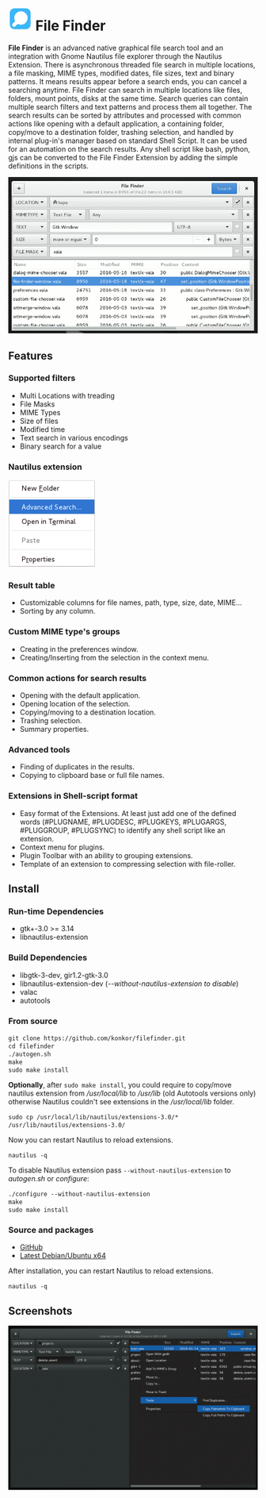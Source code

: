 # ![](/data/icons/filefinder.png) File Finder
**File Finder** is an advanced native graphical file search tool and an integration with Gnome Nautilus file explorer through the Nautilus Extension.
There is asynchronous threaded file search in multiple locations, a file masking, MIME types, modified dates, file sizes, text and binary patterns.
It means results appear before a search ends, you can cancel a searching anytime. File Finder can search in multiple locations like files, folders, mount points, disks at the same time. Search queries can contain multiple search filters and text patterns and process them all together.
The search results can be sorted by attributes and processed with common actions like opening with a default application, a containing folder, copy/move to a destination folder, trashing selection, and handled by internal plug-in's manager based on standard Shell Script.
It can be used for an automation on the search results.
Any shell script like bash, python, gjs can be converted to the File Finder Extension by adding the simple definitions in the scripts.

![](/data/screenshots/filefinder.png?raw=true)

## Features
### Supported filters
* Multi Locations with treading
* File Masks
* MIME Types
* Size of files
* Modified time
* Text search in various encodings
* Binary search for a value

### Nautilus extension

![](/data/screenshots/nautilus_menu.png?raw=true)

### Result table
* Customizable columns for file names, path, type, size, date, MIME...
* Sorting by any column.

### Custom MIME type's groups
* Creating in the preferences window.
* Creating/Inserting from the selection in the context menu.

### Common actions for search results
* Opening with the default application.
* Opening location of the selection.
* Copying/moving to a destination location.
* Trashing selection.
* Summary properties.

### Advanced tools
* Finding of duplicates in the results.
* Copying to clipboard base or full file names.

### Extensions in Shell-script format
* Easy format of the Extensions. At least just add one of the defined words (#PLUGNAME, #PLUGDESC, #PLUGKEYS, #PLUGARGS, #PLUGGROUP, #PLUGSYNC) to identify any shell script like an extension.
* Context menu for plugins.
* Plugin Toolbar with an ability to grouping extensions.
* Template of an extension to compressing selection with file-roller.

## Install
### Run-time Dependencies
* gtk+-3.0 >= 3.14
* libnautilus-extension

### Build Dependencies
* libgtk-3-dev, gir1.2-gtk-3.0
* libnautilus-extension-dev (_--without-nautilus-extension to disable_)
* valac
* autotools

### From source
```
git clone https://github.com/konkor/filefinder.git
cd filefinder
./autogen.sh
make
sudo make install
```
**Optionally**, after `sudo make install`, you could require to copy/move nautilus extension from _/usr/local/lib_ to _/usr/lib_ (old Autotools versions only) otherwise Nautilus couldn't see extensions in the _/usr/local/lib_ folder.
```
sudo cp /usr/local/lib/nautilus/extensions-3.0/* /usr/lib/nautilus/extensions-3.0/
```
Now you can restart Nautilus to reload extensions.
```
nautilus -q
```

To disable Nautilus extension pass `--without-nautilus-extension` to _autogen.sh_ or _configure_:
```
./configure --without-nautilus-extension
make
sudo make install
```

### Source and packages
* [GitHub](https://github.com/konkor/filefinder/archive/master.zip)
* [Latest Debian/Ubuntu x64](https://www.dropbox.com/s/6z3uq7sqn8runtx/filefinder_latest.deb?dl=1)

After installation, you can restart Nautilus to reload extensions.
```
nautilus -q
```

## Screenshots

![](/data/screenshots/filefinder2.png?raw=true)
